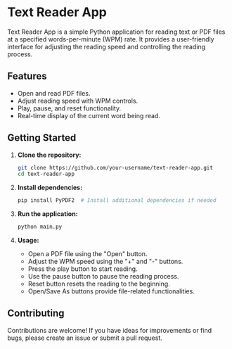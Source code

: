 # Text Reader App

Text Reader App is a simple Python application for reading text or PDF files at a specified words-per-minute (WPM) rate. It provides a user-friendly interface for adjusting the reading speed and controlling the reading process.

## Features

- Open and read PDF files.
- Adjust reading speed with WPM controls.
- Play, pause, and reset functionality.
- Real-time display of the current word being read.

## Getting Started

1. **Clone the repository:**

    ```bash
    git clone https://github.com/your-username/text-reader-app.git
    cd text-reader-app
    ```

2. **Install dependencies:**

    ```bash
    pip install PyPDF2  # Install additional dependencies if needed
    ```

3. **Run the application:**

    ```bash
    python main.py
    ```

4. **Usage:**

   - Open a PDF file using the "Open" button.
   - Adjust the WPM speed using the "+" and "-" buttons.
   - Press the play button to start reading.
   - Use the pause button to pause the reading process.
   - Reset button resets the reading to the beginning.
   - Open/Save As buttons provide file-related functionalities.

## Contributing

Contributions are welcome! If you have ideas for improvements or find bugs, please create an issue or submit a pull request.